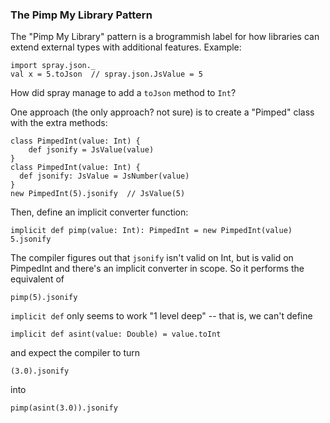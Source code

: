 ### The Pimp My Library Pattern

The "Pimp My Library" pattern is a brogrammish label for how libraries
can extend external types with additional features. Example:


```
import spray.json._
val x = 5.toJson  // spray.json.JsValue = 5
```

How did spray manage to add a `toJson` method to `Int`?

One approach (the only approach? not sure) is to create a "Pimped"
class with the extra methods:

```
class PimpedInt(value: Int) {
    def jsonify = JsValue(value)
}
class PimpedInt(value: Int) {
  def jsonify: JsValue = JsNumber(value)
}
new PimpedInt(5).jsonify  // JsValue(5)
```

Then, define an implicit converter function:

```
implicit def pimp(value: Int): PimpedInt = new PimpedInt(value)
5.jsonify
```

The compiler figures out that `jsonify` isn't valid on Int, but is valid
on PimpedInt and there's an implicit converter in scope. So it performs the
equivalent of

```
pimp(5).jsonify
```

`implicit def` only seems to work "1 level deep" -- that is, we can't define

```
implicit def asint(value: Double) = value.toInt
```

and expect the compiler to turn

```
(3.0).jsonify
```

into

```
pimp(asint(3.0)).jsonify
```
